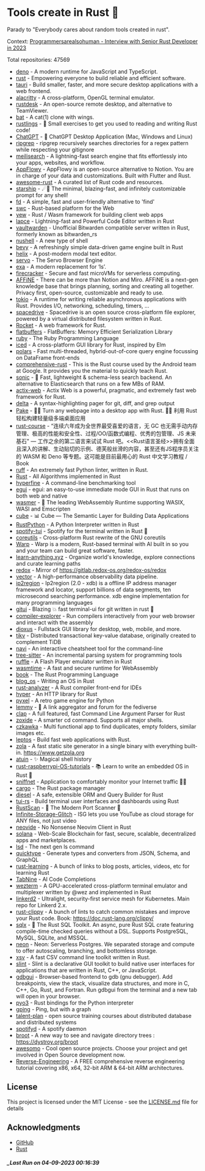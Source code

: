 # Tools create in Rust :crab: 

Parady to "Everybody cares about random tools created in rust".

Context: [Programmersarealsohuman - Interview with Senior Rust Developer in 2023](https://www.youtube.com/watch?v=TGfQu0bQTKc&ab_channel=Programmersarealsohuman) 

Total repositories: 47569

- [deno](https://github.com/denoland/deno) - A modern runtime for JavaScript and TypeScript.
- [rust](https://github.com/rust-lang/rust) - Empowering everyone to build reliable and efficient software.
- [tauri](https://github.com/tauri-apps/tauri) - Build smaller, faster, and more secure desktop applications with a web frontend.
- [alacritty](https://github.com/alacritty/alacritty) - A cross-platform, OpenGL terminal emulator.
- [rustdesk](https://github.com/rustdesk/rustdesk) - An open-source remote desktop, and alternative to TeamViewer.
- [bat](https://github.com/sharkdp/bat) - A cat(1) clone with wings.
- [rustlings](https://github.com/rust-lang/rustlings) - :crab: Small exercises to get you used to reading and writing Rust code!
- [ChatGPT](https://github.com/lencx/ChatGPT) - 🔮 ChatGPT Desktop Application (Mac, Windows and Linux)
- [ripgrep](https://github.com/BurntSushi/ripgrep) - ripgrep recursively searches directories for a regex pattern while respecting your gitignore
- [meilisearch](https://github.com/meilisearch/meilisearch) - A lightning-fast search engine that fits effortlessly into your apps, websites, and workflow.
- [AppFlowy](https://github.com/AppFlowy-IO/AppFlowy) - AppFlowy is an open-source alternative to Notion. You are in charge of your data and customizations. Built with Flutter and Rust.
- [awesome-rust](https://github.com/rust-unofficial/awesome-rust) - A curated list of Rust code and resources.
- [starship](https://github.com/starship/starship) - ☄🌌️  The minimal, blazing-fast, and infinitely customizable prompt for any shell!
- [fd](https://github.com/sharkdp/fd) - A simple, fast and user-friendly alternative to 'find'
- [swc](https://github.com/swc-project/swc) - Rust-based platform for the Web
- [yew](https://github.com/yewstack/yew) - Rust / Wasm framework for building client web apps
- [lapce](https://github.com/lapce/lapce) - Lightning-fast and Powerful Code Editor written in Rust
- [vaultwarden](https://github.com/dani-garcia/vaultwarden) - Unofficial Bitwarden compatible server written in Rust, formerly known as bitwarden_rs
- [nushell](https://github.com/nushell/nushell) - A new type of shell
- [bevy](https://github.com/bevyengine/bevy) - A refreshingly simple data-driven game engine built in Rust
- [helix](https://github.com/helix-editor/helix) - A post-modern modal text editor.
- [servo](https://github.com/servo/servo) - The Servo Browser Engine
- [exa](https://github.com/ogham/exa) - A modern replacement for ‘ls’.
- [firecracker](https://github.com/firecracker-microvm/firecracker) - Secure and fast microVMs for serverless computing.
- [AFFiNE](https://github.com/toeverything/AFFiNE) - There can be more than Notion and Miro. AFFiNE is a next-gen knowledge base that brings planning, sorting and creating all together. Privacy first, open-source, customizable and ready to use. 
- [tokio](https://github.com/tokio-rs/tokio) - A runtime for writing reliable asynchronous applications with Rust. Provides I/O, networking, scheduling, timers, ...
- [spacedrive](https://github.com/spacedriveapp/spacedrive) - Spacedrive is an open source cross-platform file explorer, powered by a virtual distributed filesystem written in Rust.
- [Rocket](https://github.com/SergioBenitez/Rocket) - A web framework for Rust.
- [flatbuffers](https://github.com/google/flatbuffers) - FlatBuffers: Memory Efficient Serialization Library
- [ruby](https://github.com/ruby/ruby) - The Ruby Programming Language
- [iced](https://github.com/iced-rs/iced) - A cross-platform GUI library for Rust, inspired by Elm
- [polars](https://github.com/pola-rs/polars) - Fast multi-threaded, hybrid-out-of-core query engine focussing on DataFrame front-ends
- [comprehensive-rust](https://github.com/google/comprehensive-rust) - This is the Rust course used by the Android team at Google. It provides you the material to quickly teach Rust.
- [sonic](https://github.com/valeriansaliou/sonic) - 🦔 Fast, lightweight & schema-less search backend. An alternative to Elasticsearch that runs on a few MBs of RAM.
- [actix-web](https://github.com/actix/actix-web) - Actix Web is a powerful, pragmatic, and extremely fast web framework for Rust.
- [delta](https://github.com/dandavison/delta) - A syntax-highlighting pager for git, diff, and grep output
- [Pake](https://github.com/tw93/Pake) - 🤱🏻 Turn any webpage into a desktop app with Rust.  🤱🏻 利用 Rust 轻松构建轻量级多端桌面应用
- [rust-course](https://github.com/sunface/rust-course) - “连续六年成为全世界最受喜爱的语言，无 GC 也无需手动内存管理、极高的性能和安全性、过程/OO/函数式编程、优秀的包管理、JS 未来基石" — 工作之余的第二语言来试试 Rust 吧。<<Rust语言圣经>>拥有全面且深入的讲解、生动贴切的示例、德芙般丝滑的内容，甚至还有JS程序员关注的 WASM 和 Deno 等专题。这可能是目前最用心的 Rust 中文学习教程 / Book 
- [ruff](https://github.com/astral-sh/ruff) - An extremely fast Python linter, written in Rust.
- [Rust](https://github.com/TheAlgorithms/Rust) -  All Algorithms implemented in Rust 
- [hyperfine](https://github.com/sharkdp/hyperfine) - A command-line benchmarking tool
- [egui](https://github.com/emilk/egui) - egui: an easy-to-use immediate mode GUI in Rust that runs on both web and native
- [wasmer](https://github.com/wasmerio/wasmer) - 🚀 The leading WebAssembly Runtime supporting WASIX, WASI and Emscripten
- [cube](https://github.com/cube-js/cube) - 📊  Cube — The Semantic Layer for Building Data Applications
- [RustPython](https://github.com/RustPython/RustPython) - A Python Interpreter written in Rust
- [spotify-tui](https://github.com/Rigellute/spotify-tui) - Spotify for the terminal written in Rust 🚀
- [coreutils](https://github.com/uutils/coreutils) - Cross-platform Rust rewrite of the GNU coreutils
- [Warp](https://github.com/warpdotdev/Warp) - Warp is a modern, Rust-based terminal with AI built in so you and your team can build great software, faster.
- [learn-anything.xyz](https://github.com/learn-anything/learn-anything.xyz) - Organize world's knowledge, explore connections and curate learning paths
- [redox](https://github.com/redox-os/redox) - Mirror of https://gitlab.redox-os.org/redox-os/redox
- [vector](https://github.com/vectordotdev/vector) - A high-performance observability data pipeline.
- [ip2region](https://github.com/lionsoul2014/ip2region) - Ip2region (2.0 - xdb) is a offline IP address manager framework and locator, support billions of data segments, ten microsecond searching performance. xdb engine implementation for many programming languages
- [gitui](https://github.com/extrawurst/gitui) - Blazing 💥 fast terminal-ui for git written in rust 🦀
- [compiler-explorer](https://github.com/compiler-explorer/compiler-explorer) - Run compilers interactively from your web browser and interact with the assembly
- [dioxus](https://github.com/DioxusLabs/dioxus) - Fullstack GUI library for desktop, web, mobile, and more.
- [tikv](https://github.com/tikv/tikv) - Distributed transactional key-value database, originally created to complement TiDB
- [navi](https://github.com/denisidoro/navi) - An interactive cheatsheet tool for the command-line
- [tree-sitter](https://github.com/tree-sitter/tree-sitter) - An incremental parsing system for programming tools
- [ruffle](https://github.com/ruffle-rs/ruffle) - A Flash Player emulator written in Rust
- [wasmtime](https://github.com/bytecodealliance/wasmtime) - A fast and secure runtime for WebAssembly
- [book](https://github.com/rust-lang/book) - The Rust Programming Language
- [blog_os](https://github.com/phil-opp/blog_os) - Writing an OS in Rust
- [rust-analyzer](https://github.com/rust-lang/rust-analyzer) - A Rust compiler front-end for IDEs
- [hyper](https://github.com/hyperium/hyper) - An HTTP library for Rust
- [pyxel](https://github.com/kitao/pyxel) - A retro game engine for Python
- [lemmy](https://github.com/LemmyNet/lemmy) - 🐀 A link aggregator and forum for the fediverse
- [clap](https://github.com/clap-rs/clap) - A full featured, fast Command Line Argument Parser for Rust
- [zoxide](https://github.com/ajeetdsouza/zoxide) - A smarter cd command. Supports all major shells.
- [czkawka](https://github.com/qarmin/czkawka) - Multi functional app to find duplicates, empty folders, similar images etc.
- [leptos](https://github.com/leptos-rs/leptos) - Build fast web applications with Rust.
- [zola](https://github.com/getzola/zola) - A fast static site generator in a single binary with everything built-in. https://www.getzola.org
- [atuin](https://github.com/atuinsh/atuin) - ✨ Magical shell history
- [rust-raspberrypi-OS-tutorials](https://github.com/rust-embedded/rust-raspberrypi-OS-tutorials) - :books: Learn to write an embedded OS in Rust :crab:
- [sniffnet](https://github.com/GyulyVGC/sniffnet) - Application to comfortably monitor your Internet traffic 🕵️‍♂️
- [cargo](https://github.com/rust-lang/cargo) - The Rust package manager
- [diesel](https://github.com/diesel-rs/diesel) - A safe, extensible ORM and Query Builder for Rust
- [tui-rs](https://github.com/fdehau/tui-rs) - Build terminal user interfaces and dashboards using Rust
- [RustScan](https://github.com/RustScan/RustScan) - 🤖 The Modern Port Scanner 🤖
- [Infinite-Storage-Glitch](https://github.com/DvorakDwarf/Infinite-Storage-Glitch) - ISG lets you use YouTube as cloud storage for ANY files, not just video
- [neovide](https://github.com/neovide/neovide) - No Nonsense Neovim Client in Rust
- [solana](https://github.com/solana-labs/solana) - Web-Scale Blockchain for fast, secure, scalable, decentralized apps and marketplaces.
- [lsd](https://github.com/lsd-rs/lsd) - The next gen ls command
- [quicktype](https://github.com/quicktype/quicktype) - Generate types and converters from JSON, Schema, and GraphQL
- [rust-learning](https://github.com/ctjhoa/rust-learning) - A bunch of links to blog posts, articles, videos, etc for learning Rust
- [TabNine](https://github.com/codota/TabNine) - AI Code Completions
- [wezterm](https://github.com/wez/wezterm) - A GPU-accelerated cross-platform terminal emulator and multiplexer written by @wez and implemented in Rust
- [linkerd2](https://github.com/linkerd/linkerd2) - Ultralight, security-first service mesh for Kubernetes. Main repo for Linkerd 2.x.
- [rust-clippy](https://github.com/rust-lang/rust-clippy) - A bunch of lints to catch common mistakes and improve your Rust code. Book: https://doc.rust-lang.org/clippy/
- [sqlx](https://github.com/launchbadge/sqlx) - 🧰 The Rust SQL Toolkit. An async, pure Rust SQL crate featuring compile-time checked queries without a DSL. Supports PostgreSQL, MySQL, SQLite, and MSSQL.
- [neon](https://github.com/neondatabase/neon) - Neon: Serverless Postgres. We separated storage and compute to offer autoscaling, branching, and bottomless storage.
- [xsv](https://github.com/BurntSushi/xsv) - A fast CSV command line toolkit written in Rust.
- [slint](https://github.com/slint-ui/slint) - Slint is a declarative GUI toolkit to build native user interfaces for applications that are written in Rust, C++, or JavaScript. 
- [gdbgui](https://github.com/cs01/gdbgui) - Browser-based frontend to gdb (gnu debugger). Add breakpoints, view the stack, visualize data structures, and more in C, C++, Go, Rust, and Fortran. Run gdbgui from the terminal and a new tab will open in your browser.
- [pyo3](https://github.com/PyO3/pyo3) - Rust bindings for the Python interpreter
- [gping](https://github.com/orf/gping) - Ping, but with a graph
- [talent-plan](https://github.com/pingcap/talent-plan) - open source training courses about distributed database and distributed systems
- [spotifyd](https://github.com/Spotifyd/spotifyd) - A spotify daemon
- [broot](https://github.com/Canop/broot) - A new way to see and navigate directory trees : https://dystroy.org/broot
- [awesomo](https://github.com/lk-geimfari/awesomo) - Cool open source projects. Choose your project and get involved in Open Source development now.
- [Reverse-Engineering](https://github.com/mytechnotalent/Reverse-Engineering) - A FREE comprehensive reverse engineering tutorial covering x86, x64, 32-bit ARM & 64-bit ARM architectures.


## License

This project is licensed under the MIT License - see the [LICENSE.md](LICENSE.md) file for details

## Acknowledgments

- [GitHub](https://github.com)
- [Rust](https://www.rust-lang.org)


##### _Last Run on 04-09-2023 00:16:39